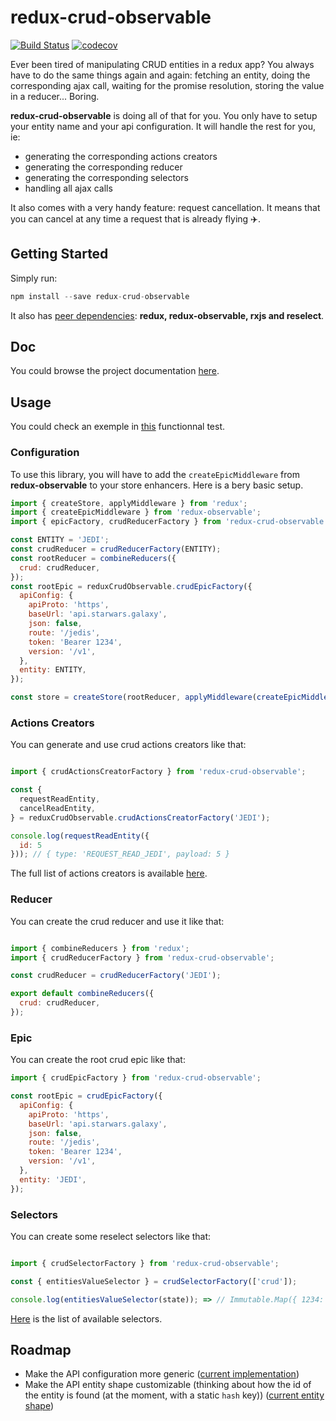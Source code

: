 # redux-crud-observable
[![Build Status](https://travis-ci.org/FoodMeUp/redux-crud-observable.svg?branch=master)](https://travis-ci.org/FoodMeUp/redux-crud-observable)
[![codecov](https://codecov.io/gh/FoodMeUp/redux-crud-observable/branch/master/graph/badge.svg)](https://codecov.io/gh/FoodMeUp/redux-crud-observable)

Ever been tired of manipulating CRUD entities in a redux app? You always have to do the same things again and again:
fetching an entity, doing the corresponding ajax call, waiting for the promise resolution, storing the value in a reducer... Boring.

**redux-crud-observable** is doing all of that for you. You only have to setup your entity name and your api configuration. It will handle the rest for you, ie:
* generating the corresponding actions creators
* generating the corresponding reducer
* generating the corresponding selectors
* handling all ajax calls

It also comes with a very handy feature: request cancellation. It means that you can cancel at any time a request that is already flying ✈️.

## Getting Started

Simply run:
```js
npm install --save redux-crud-observable
```

It also has [peer dependencies](https://github.com/FoodMeUp/redux-crud-observable/blob/e0540947757cc7375b741a71a93ee76a3eeed9bd/package.json#L83): **redux, redux-observable, rxjs and reselect**. 

## Doc
You could browse the project documentation [here](https://foodmeup.github.io/redux-crud-observable/index.html).

## Usage

You could check an exemple in [this](https://github.com/FoodMeUp/redux-crud-observable/blob/7fa12ab1d3f73b2c0170d1cb58402a5176ba14a1/src/__tests__/reduxCrudObservable-test.ts#L66) functionnal test.

### Configuration

To use this library, you will have to add the `createEpicMiddleware` from **redux-observable** to your store enhancers.
Here is a bery basic setup.

```js
import { createStore, applyMiddleware } from 'redux';
import { createEpicMiddleware } from 'redux-observable';
import { epicFactory, crudReducerFactory } from 'redux-crud-observable';

const ENTITY = 'JEDI';
const crudReducer = crudReducerFactory(ENTITY);
const rootReducer = combineReducers({
  crud: crudReducer,
});
const rootEpic = reduxCrudObservable.crudEpicFactory({
  apiConfig: {
    apiProto: 'https',
    baseUrl: 'api.starwars.galaxy',
    json: false,
    route: '/jedis',
    token: 'Bearer 1234',
    version: '/v1',
  },
  entity: ENTITY,
});

const store = createStore(rootReducer, applyMiddleware(createEpicMiddleware(rootEpic)));
```

### Actions Creators

You can generate and use crud actions creators like that:

```js

import { crudActionsCreatorFactory } from 'redux-crud-observable';

const {
  requestReadEntity,
  cancelReadEntity,
} = reduxCrudObservable.crudActionsCreatorFactory('JEDI');

console.log(requestReadEntity({
  id: 5
})); // { type: 'REQUEST_READ_JEDI', payload: 5 }

```

The full list of actions creators is available [here](https://foodmeup.github.io/redux-crud-observable/interfaces/_actionscreatorfactory_interfaces_crudactions_.icrudactionscreators.html).

### Reducer

You can create the crud reducer and use it like that:

```js

import { combineReducers } from 'redux';
import { crudReducerFactory } from 'redux-crud-observable';

const crudReducer = crudReducerFactory('JEDI');

export default combineReducers({
  crud: crudReducer,
});

```

### Epic

You can create the root crud epic like that:

```js
import { crudEpicFactory } from 'redux-crud-observable';

const rootEpic = crudEpicFactory({
  apiConfig: {
    apiProto: 'https',
    baseUrl: 'api.starwars.galaxy',
    json: false,
    route: '/jedis',
    token: 'Bearer 1234',
    version: '/v1',
  },
  entity: 'JEDI',
});
```

### Selectors

You can create some reselect selectors like that:

```js

import { crudSelectorFactory } from 'redux-crud-observable';

const { entitiesValueSelector } = crudSelectorFactory(['crud']);

console.log(entitiesValueSelector(state)); => // Immutable.Map({ 1234: { hash: 1234, name: 'Yoda' } });
```

[Here](https://foodmeup.github.io/redux-crud-observable/interfaces/_selectorfactory_interfaces_selectorfactory_.icrudselectors.html) is the list of available selectors.

## Roadmap

* Make the API configuration more generic ([current implementation](https://foodmeup.github.io/redux-crud-observable/interfaces/_observableapiconnector_interfaces_requestformatters_.iapiconfig.html))
* Make the API entity shape customizable (thinking about how the id of the entity is found (at the moment, with a static `hash` key)) ([current entity shape](https://foodmeup.github.io/redux-crud-observable/interfaces/_crudentity_interfaces_entities_.ientity.html))
